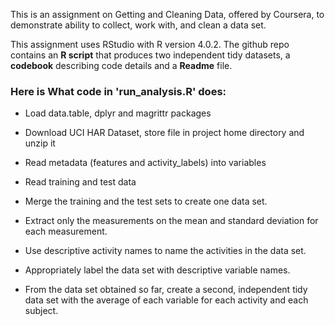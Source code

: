 
This is an assignment on Getting and Cleaning Data, offered by Coursera, to demonstrate ability to collect, work with, and clean a data set. 

This assignment uses RStudio with R version 4.0.2. The github repo contains an **R script** that produces two independent tidy 
datasets, a **codebook** describing code details and a **Readme** file.


### Here is What code in 'run_analysis.R' does:

- Load data.table, dplyr and magrittr packages

- Download UCI HAR Dataset,  store file in project home directory and unzip  it

- Read metadata (features and activity_labels) into variables

- Read training and test data

-  Merge the training and the test sets to create one data set.

- Extract only the measurements on the mean and standard deviation for each measurement.

- Use descriptive activity names to name the activities in the data set.

- Appropriately label the data set with descriptive variable names.

- From the data set obtained so far, create a second, independent tidy data set with the average of each variable for each activity and each subject.
